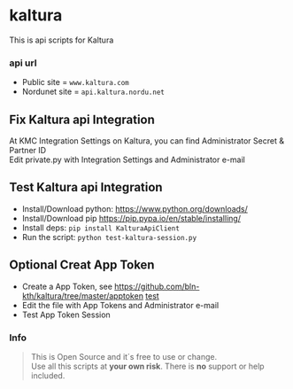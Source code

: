 # kaltura
This is api scripts for Kaltura

### api url
* Public site = `www.kaltura.com`
* Nordunet site = `api.kaltura.nordu.net`

## Fix Kaltura api Integration
At KMC Integration Settings on Kaltura, you can find Administrator Secret & Partner ID\
Edit private.py with Integration Settings and Administrator e-mail

## Test Kaltura api Integration
* Install/Download python:
https://www.python.org/downloads/
* Install/Download pip
https://pip.pypa.io/en/stable/installing/
* Install deps:
`pip install KalturaApiClient`
* Run the script:
`python test-kaltura-session.py`

## Optional Creat App Token
* Create a App Token, see https://github.com/bln-kth/kaltura/tree/master/apptoken
[test](apptoken/README.md)
* Edit the file with App Tokens and Administrator e-mail
* Test App Token Session 

### Info
>This is Open Source and it´s free to use or change.\
Use all this scripts at **your own risk**. There is **no** support or help included.
